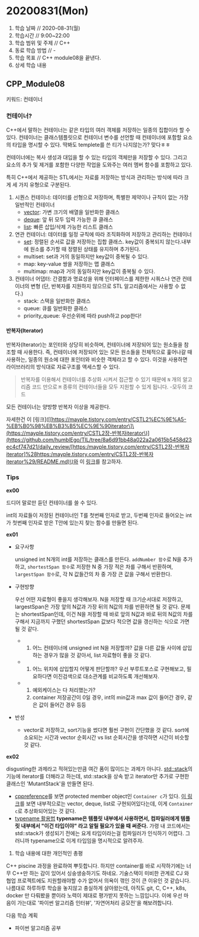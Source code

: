 # 20200831\(Mon\)

1. 학습 날짜 // 2020-08-31\(월\)
2. 학습시간 // 9:00~22:00
3. 학습 범위 및 주제 // C++
4. 동료 학습 방법 // -
5. 학습 목표 // C++ module08을 끝낸다.
6. 상세 학습 내용

## CPP\_Module08

키워드: 컨테이너

### 컨테이너?

C++에서 말하는 컨테이너는 같은 타입의 여러 객체를 저장하는 일종의 집합이라 할 수 있다. 컨테이너는 클래스템플릿으로 컨테이너 변수를 선언할 때 컨테이너에 포함할 요소의 타입을 명시할 수 있다. 딱봐도 templete를 쓴 티가 나지않는가? 맞다ㅎㅎ

컨테이너에는 복사 생성과 대입을 할 수 있는 타입의 객체만을 저장할 수 있다. 그리고 요소의 추가 및 제거를 포함한 다양한 작업을 도와주는 여러 멤버 함수를 포함하고 있다.

특히 C++에서 제공하는 STL에서는 자료를 저장하는 방식과 관리하는 방식에 따라 크게 세 가지 유형으로 구분된다.

1. 시퀀스 컨테이너: 데이터를 선형으로 저장하며, 특별한 제약이나 규칙이 없는 가장 일반적인 컨테이너
   * [vector](https://blockdmask.tistory.com/70): 가변 크기의 배열을 일반화한 클래스
   * [deque](https://modoocode.com/223): 앞 뒤 모두 입력 가능한 큐 클래스
   * [list](https://blockdmask.tistory.com/76): 빠른 삽입/삭제 가능한 리스트 클래스
2. 연관 컨테이너: 데이터를 일정 규칙에 따라 조직화하여 저장하고 관리하는 컨테이너
   * [set](https://modoocode.com/224): 정렬된 순서로 값을 저장하는 집합 클래스. key값이 중복되지 않는다.내부에 원소를 추가할 때 정렬된 상태를 유지하며 추가된다.
   * multiset: set과 거의 동일하지만 key값이 중복될 수 있다.
   * map: key-value 쌍을 저장하는 맵 클래스
   * multimap: map과 거의 동일하지만 key값이 중복될 수 있다.
3. 컨테이너 어댑터: 간결함과 명료성을 위해 인터페이스를 제한한 시쿼스나 연관 컨테이너의 변형 \(단, 반복자를 지원하지 않으므로 STL 알고리즘에서는 사용할 수 없다.\)
   * stack: 스택을 일반화한 클래스
   * queue: 큐를 일반화한 클래스
   * priority\_queue: 우선순위에 따라 push하고 pop한다!

#### 반복자\(Iterator\)

반복자\(Iterator\)는 포인터와 상당히 비슷하며, 컨테이너에 저장되어 있는 원소들을 참조할 때 사용한다. 즉, 컨테이너에 저장되어 있는 모든 원소들을 전체적으로 훑어나갈 때 사용하는, 일종의 원소에 대한 포인터와 비슷한 객체라고 할 수 있다. 이것을 사용하면 라이브러리의 방식대로 자료구조를 액세스할 수 있다.

> 반복자를 이용해서 컨테이너를 추상화 시켜서 접근할 수 있기 때문에 `N` 개의 알고리즘 코드 만으로 `M` 종류의 컨테이너들을 모두 지원할 수 있게 됩니다. -모두의 코드

모든 컨테이너는 양방향 반복자 이상을 제공한다.

자세한건 이 \[링크\]\([\[https://mayple.tistory.com/entry/CSTL2%EC%9E%A5-%EB%B0%98%EB%B3%B5%EC%9E%90iterator\]\(https://mayple.tistory.com/entry/CSTL2장-반복자iterator\)](https://github.com/humblEgo/TIL/tree/8a6d91bb48a022a2a0615b5458d23ec4cf747d21/daily_review/[https:/mayple.tistory.com/entry/CSTL2장-반복자iterator]%28https:/mayple.tistory.com/entry/CSTL2장-반복자iterator%29/README.md)\)와 이 [링크](https://eehoeskrap.tistory.com/263)를 참고하자.

### Tips

**ex00**

드디어 말로만 듣던 컨테이너를 쓸 수 있다.

int의 자료들이 저장된 컨테이너인 T를 첫번째 인자로 받고, 두번째 인자로 들어오는 int가 첫번째 인자로 받은 T안에 있는지 찾는 함수를 만들면 된다.

**ex01**

* 요구사항

  unsigned int N개의 int를 저장하는 클래스를 만든다. `addNumber 함수`로 N을 추가하고, `shortestSpan 함수`로 저장한 N 중 가장 적은 차를 구해서 반환하며, `largestSpan 함수`로, 각 N 값들간의 차 중 가장 큰 값을 구해서 반환한다.

* 구현방향

  우선 어떤 자료형이 좋을지 생각해보자. N을 저장할 때 크기순서대로 저장하고, largestSpan은 가장 앞의 N값과 가장 뒤의 N값의 차를 반환하면 될 것 같다. 문제는 shortestSpan인데, 이건 N을 저장할 때 바로 앞의 N값과 바로 뒤의 N값의 차를 구해서 지금까지 구했던 shortestSpan 값보다 적으면 값을 갱신하는 식으로 가면 될 것 같다.

  * 1. 어느 컨테이너에 unsigned int N을 저장할까? 값을 다른 값들 사이에 삽입하는 경우가 많을 것 같아서, list 자료형이 좋을 것 같다.
  * 1. 어느 위치에 삽입할지 어떻게 판단할까? 우선 부루트포스로 구현해보고, 필요하다면 이진검색으로 대소관계를 비교하도록 개선해보자.
  * 1. 예외케이스는 다 처리했는가?
    2. container 저장공간이 0일 경우, int의 min값과 max 값이 들어간 경우, 같은 값이 들어간 경우 등등

* 반성
  * vector로 저장하고, sort기능을 썼다면 훨씬 구현이 간단했을 것 같다. sort에 소요되는 시간과 vector 순회시간 vs list 순회시간을 생각하면 시간이 비슷할 것 같다.

**ex02**

disgusting한 과제라고 적혀있는만큼 여간 품이 많이드는 과제가 아니다. [std::stack](https://en.cppreference.com/w/cpp/container/stack)의 기능에 iterator를 더해라고 하는데, std::stack을 상속 받고 iterator만 추가로 구현한 클래스인 'MutantStack'을 만들면 된다.

* [cppreference](https://en.cppreference.com/w/cpp/container/stack)를 보면 protected member object인 `Container c`가 있다. [이 링크](https://blockdmask.tistory.com/100)를 보면 내부적으로는 vector, deque, list로 구현되어있다는데, 이게 `Container c`로 추상화되어있는 것 같다.
* [typename 활용법](https://www.ikpil.com/540) **typename은 템플릿 내부에서 사용하면서, 컴파일러에게 템플릿 내부에서 "이건 타입이야" 라고 알릴 필요가 있을 때 써준다.** 가령 내 코드에서는 std::stack가 생성되기 전에는 요게 타입이라는걸 컴파일러가 인식하기 어렵다. 그러니까 typename으로 이게 타입임을 명시적으로 알려주자.

1. 학습 내용에 대한 개인적인 총평

C++ piscine 과정을 완료하여 뿌듯합니다. 하지만 container를 바로 시작하기에는 너무 C++만 하는 감이 있어서 싱숭생숭하기도 하네요. 기술스택이 미비한 관계로 CJ 와 협업 프로젝트에도 지원할래야할 수가 없어서 의욕이 꺾인 것이 큰 이유인 것 같습니다. 나름대로 하루하루 학습을 놓지않고 충실하게 살아왔는데, 아직도 git, C, C++, k8s, docker 만 다뤄봤을 뿐이라 노력이 제대로 평가받지 못하는 느낌입니다. 이에 우선 마음이 가는대로 '파이썬 알고리즘 인터뷰', '자연어처리 공모전'을 해보려합니다.

다음 학습 계획

* 파이썬 알고리즘 공부

